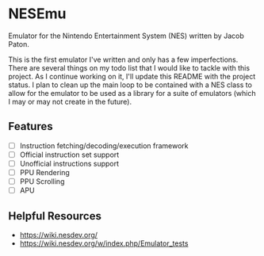 # NESEmu
Emulator for the Nintendo Entertainment System (NES) written by Jacob Paton.

This is the first emulator I've written and only has a few imperfections. There are several things on my todo list that I would like to tackle with this project. As I continue working on it, I'll update this README with the project status. I plan to clean up the main loop to be contained with a NES class to allow for the emulator to be used as a library for a suite of emulators (which I may or may not create in the future).

## Features
- [ ] Instruction fetching/decoding/execution framework
- [ ] Official instruction set support
- [ ] Unofficial instructions support
- [ ] PPU Rendering
- [ ] PPU Scrolling
- [ ] APU

## Helpful Resources
- https://wiki.nesdev.org/
- https://wiki.nesdev.org/w/index.php/Emulator_tests
